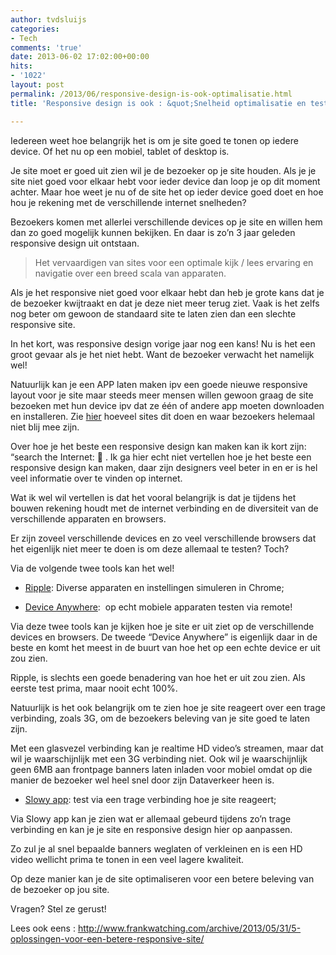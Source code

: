 ```yaml
---
author: tvdsluijs
categories:
- Tech
comments: 'true'
date: 2013-06-02 17:02:00+00:00
hits:
- '1022'
layout: post
permalink: /2013/06/responsive-design-is-ook-optimalisatie.html
title: 'Responsive design is ook : &quot;Snelheid optimalisatie en testen!&quot;'

---
```

Iedereen weet hoe belangrijk het is om je site goed te tonen op iedere device. Of het nu op een mobiel, tablet of desktop is.

Je site moet er goed uit zien wil je de bezoeker op je site houden. Als je je site niet goed voor elkaar hebt voor ieder device dan loop je op dit moment achter. Maar hoe weet je nu of de site het op ieder device goed doet en hoe hou je rekening met de verschillende internet snelheden?

<!--more-->

Bezoekers komen met allerlei verschillende devices op je site en willen hem dan zo goed mogelijk kunnen bekijken. En daar is zo&#8217;n 3 jaar geleden responsive design uit ontstaan.

> Het vervaardigen van sites voor een optimale kijk / lees ervaring en navigatie over een breed scala van apparaten.

Als je het responsive niet goed voor elkaar hebt dan heb je grote kans dat je de bezoeker kwijtraakt en dat je deze niet meer terug ziet. Vaak is het zelfs nog beter om gewoon de standaard site te laten zien dan een slechte responsive site.

In het kort, was responsive design vorige jaar nog een kans! Nu is het een groot gevaar als je het niet hebt. Want de bezoeker verwacht het namelijk wel!

Natuurlijk kan je een APP laten maken ipv een goede nieuwe responsive layout voor je site maar steeds meer mensen willen gewoon graag de site bezoeken met hun device ipv dat ze één of andere app moeten downloaden en installeren. Zie <a title="I wil geen app om je site te bekijken." href="http://idontwantyourfuckingapp.tumblr.com/" target="_blank">hier</a> hoeveel sites dit doen en waar bezoekers helemaal niet blij mee zijn.

Over hoe je het beste een responsive design kan maken kan ik kort zijn: &#8220;search the Internet: 🙂 . Ik ga hier echt niet vertellen hoe je het beste een responsive design kan maken, daar zijn designers veel beter in en er is hel veel informatie over te vinden op internet.

Wat ik wel wil vertellen is dat het vooral belangrijk is dat je tijdens het bouwen rekening houdt met de internet verbinding en de diversiteit van de verschillende apparaten en browsers.

Er zijn zoveel verschillende devices en zo veel verschillende browsers dat het eigenlijk niet meer te doen is om deze allemaal te testen? Toch?

Via de volgende twee tools kan het wel!

</p> 

  * [Ripple](https://chrome.google.com/webstore/detail/ripple-emulator-beta/geelfhphabnejjhdalkjhgipohgpdnoc): Diverse apparaten en instellingen simuleren in Chrome;


  * <a href="http://www.deviceanywhere.com/" target="_blank">Device Anywhere</a>:  op echt mobiele apparaten testen via remote!
</ul> 

Via deze twee tools kan je kijken hoe je site er uit ziet op de verschillende devices en browsers. De tweede &#8220;Device Anywhere&#8221; is eigenlijk daar in de beste en komt het meest in de buurt van hoe het op een echte device er uit zou zien.

Ripple, is slechts een goede benadering van hoe het er uit zou zien. Als eerste test prima, maar nooit echt 100%.

Natuurlijk is het ook belangrijk om te zien hoe je site reageert over een trage verbinding, zoals 3G, om de bezoekers beleving van je site goed te laten zijn.

Met een glasvezel verbinding kan je realtime HD video&#8217;s streamen, maar dat wil je waarschijnlijk met een 3G verbinding niet. Ook wil je waarschijnlijk geen 6MB aan frontpage banners laten inladen voor mobiel omdat op die manier de bezoeker wel heel snel door zijn Dataverkeer heen is.

</p> 

  * <a href="http://slowyapp.com/" target="_blank">Slowy app</a>: test via een trage verbinding hoe je site reageert;
</ul> 

Via Slowy app kan je zien wat er allemaal gebeurd tijdens zo&#8217;n trage verbinding en kan je je site en responsive design hier op aanpassen.

Zo zul je al snel bepaalde banners weglaten of verkleinen en is een HD video wellicht prima te tonen in een veel lagere kwaliteit.

Op deze manier kan je de site optimaliseren voor een betere beleving van de bezoeker op jou site.

Vragen? Stel ze gerust!

Lees ook eens : <http://www.frankwatching.com/archive/2013/05/31/5-oplossingen-voor-een-betere-responsive-site/>